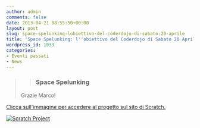 ```yaml
---
author: admin
comments: false
date: 2013-04-21 08:55:50+00:00
layout: post
slug: space-spelunking-lobiettivo-del-coderdojo-di-sabato-20-aprile
title: 'Space Spelunking: l''obiettivo del Coderdojo di Sabato 20 Aprile. '
wordpress_id: 1033
categories:
- Eventi passati
- News
---
```


<blockquote>

> 
> ### **Space Spelunking**
> 
> 
Grazie Marco!</blockquote>




[Clicca sull'immagine per accedere al progetto sul sito di Scratch.](http://scratch.mit.edu/projects/marcofaedo/3272457)





[![Scratch Project](http://scratch.mit.edu/static/projects/marcofaedo/3272457_med.png)](http://scratch.mit.edu/projects/marcofaedo/3272457)
